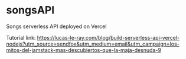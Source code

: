 # songsAPI
Songs serverless API deployed on Vercel 

Tutorial link: https://lucas-le-ray.com/blog/build-serverless-api-vercel-nodejs?utm_source=sendfox&utm_medium=email&utm_campaign=los-mitos-del-jamstack-mas-descubiertos-que-la-maja-desnuda-9
